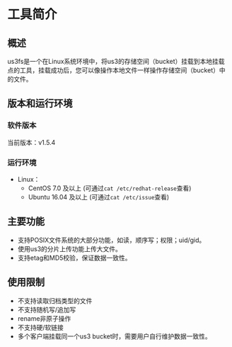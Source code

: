 # 工具简介

## 概述

us3fs是一个在Linux系统环境中，将us3的存储空间（bucket）挂载到本地挂载点的工具，挂载成功后，您可以像操作本地文件一样操作存储空间（bucket）中的文件。

## 版本和运行环境

### 软件版本

当前版本：v1.5.4

### 运行环境

- Linux：
  - CentOS 7.0 及以上 (可通过`cat /etc/redhat-release`查看)
  - Ubuntu 16.04 及以上 (可通过`cat /etc/issue`查看)

## 主要功能

* 支持POSIX文件系统的大部分功能，如读，顺序写；权限；uid/gid。
* 使用us3的分片上传功能上传大文件。
* 支持etag和MD5校验，保证数据一致性。

## 使用限制

* 不支持读取归档类型的文件
* 不支持随机写/追加写
* rename非原子操作
* 不支持硬/软链接
* 多个客户端挂载同一个us3 bucket时，需要用户自行维护数据一致性。
